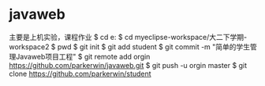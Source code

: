 # javaweb
主要是上机实验，课程作业
$ cd e:
$ cd myeclipse-workspace/大二下学期-workspace2
$ pwd
$ git init
$ git add student
$ git commit -m "简单的学生管理Javaweb项目工程"
$ git remote add orgin https://github.com/parkerwin/javaweb.git
$ git push -u orgin master
$ git clone https://github.com/parkerwin/student
